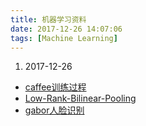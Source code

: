 ```yaml
---
title: 机器学习资料
date: 2017-12-26 14:07:06
tags: [Machine Learning]
---
```


1. 2017-12-26
* [caffee训练过程](http://blog.csdn.net/qq_27923041/article/details/54139887)
* [Low-Rank-Bilinear-Pooling](https://github.com/aimerykong/Low-Rank-Bilinear-Pooling)
* [gabor人脸识别](https://www.cnblogs.com/zmshy2128/p/6180756.html)